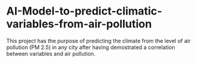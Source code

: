 # AI-Model-to-predict-climatic-variables-from-air-pollution
This project has the purpose of predicting the climate from the level of air pollution (PM 2.5) in any city after having demostrated a correlation between variables and air pollution.
